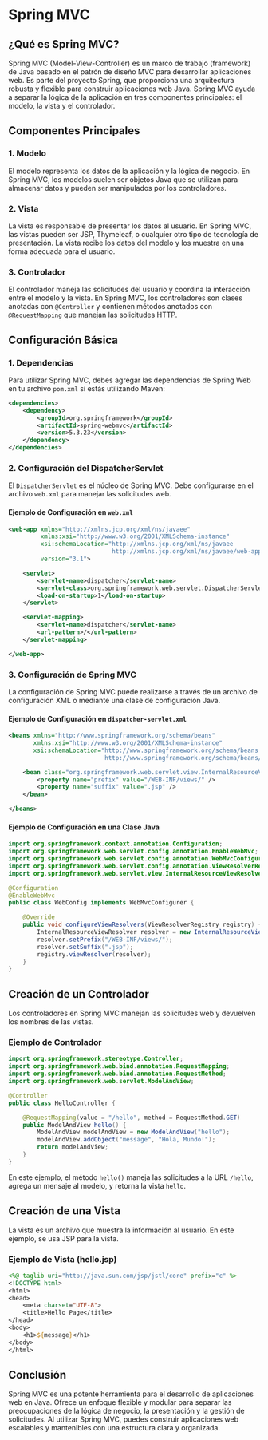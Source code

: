 # Spring MVC

## ¿Qué es Spring MVC?

Spring MVC (Model-View-Controller) es un marco de trabajo (framework) de Java basado en el patrón de diseño MVC para desarrollar aplicaciones web. Es parte del proyecto Spring, que proporciona una arquitectura robusta y flexible para construir aplicaciones web Java. Spring MVC ayuda a separar la lógica de la aplicación en tres componentes principales: el modelo, la vista y el controlador.

## Componentes Principales

### 1. **Modelo**

El modelo representa los datos de la aplicación y la lógica de negocio. En Spring MVC, los modelos suelen ser objetos Java que se utilizan para almacenar datos y pueden ser manipulados por los controladores.

### 2. **Vista**

La vista es responsable de presentar los datos al usuario. En Spring MVC, las vistas pueden ser JSP, Thymeleaf, o cualquier otro tipo de tecnología de presentación. La vista recibe los datos del modelo y los muestra en una forma adecuada para el usuario.

### 3. **Controlador**

El controlador maneja las solicitudes del usuario y coordina la interacción entre el modelo y la vista. En Spring MVC, los controladores son clases anotadas con `@Controller` y contienen métodos anotados con `@RequestMapping` que manejan las solicitudes HTTP.

## Configuración Básica

### 1. **Dependencias**

Para utilizar Spring MVC, debes agregar las dependencias de Spring Web en tu archivo `pom.xml` si estás utilizando Maven:

```xml
<dependencies>
    <dependency>
        <groupId>org.springframework</groupId>
        <artifactId>spring-webmvc</artifactId>
        <version>5.3.23</version>
    </dependency>
</dependencies>
```

### 2. **Configuración del DispatcherServlet**

El `DispatcherServlet` es el núcleo de Spring MVC. Debe configurarse en el archivo `web.xml` para manejar las solicitudes web.

#### Ejemplo de Configuración en `web.xml`

```xml
<web-app xmlns="http://xmlns.jcp.org/xml/ns/javaee"
         xmlns:xsi="http://www.w3.org/2001/XMLSchema-instance"
         xsi:schemaLocation="http://xmlns.jcp.org/xml/ns/javaee
                             http://xmlns.jcp.org/xml/ns/javaee/web-app_3_1.xsd"
         version="3.1">

    <servlet>
        <servlet-name>dispatcher</servlet-name>
        <servlet-class>org.springframework.web.servlet.DispatcherServlet</servlet-class>
        <load-on-startup>1</load-on-startup>
    </servlet>

    <servlet-mapping>
        <servlet-name>dispatcher</servlet-name>
        <url-pattern>/</url-pattern>
    </servlet-mapping>

</web-app>
```

### 3. **Configuración de Spring MVC**

La configuración de Spring MVC puede realizarse a través de un archivo de configuración XML o mediante una clase de configuración Java.

#### Ejemplo de Configuración en `dispatcher-servlet.xml`

```xml
<beans xmlns="http://www.springframework.org/schema/beans"
       xmlns:xsi="http://www.w3.org/2001/XMLSchema-instance"
       xsi:schemaLocation="http://www.springframework.org/schema/beans
                           http://www.springframework.org/schema/beans/spring-beans.xsd">

    <bean class="org.springframework.web.servlet.view.InternalResourceViewResolver">
        <property name="prefix" value="/WEB-INF/views/" />
        <property name="suffix" value=".jsp" />
    </bean>

</beans>
```

#### Ejemplo de Configuración en una Clase Java

```java
import org.springframework.context.annotation.Configuration;
import org.springframework.web.servlet.config.annotation.EnableWebMvc;
import org.springframework.web.servlet.config.annotation.WebMvcConfigurer;
import org.springframework.web.servlet.config.annotation.ViewResolverRegistry;
import org.springframework.web.servlet.view.InternalResourceViewResolver;

@Configuration
@EnableWebMvc
public class WebConfig implements WebMvcConfigurer {

    @Override
    public void configureViewResolvers(ViewResolverRegistry registry) {
        InternalResourceViewResolver resolver = new InternalResourceViewResolver();
        resolver.setPrefix("/WEB-INF/views/");
        resolver.setSuffix(".jsp");
        registry.viewResolver(resolver);
    }
}
```

## Creación de un Controlador

Los controladores en Spring MVC manejan las solicitudes web y devuelven los nombres de las vistas.

### Ejemplo de Controlador

```java
import org.springframework.stereotype.Controller;
import org.springframework.web.bind.annotation.RequestMapping;
import org.springframework.web.bind.annotation.RequestMethod;
import org.springframework.web.servlet.ModelAndView;

@Controller
public class HelloController {

    @RequestMapping(value = "/hello", method = RequestMethod.GET)
    public ModelAndView hello() {
        ModelAndView modelAndView = new ModelAndView("hello");
        modelAndView.addObject("message", "Hola, Mundo!");
        return modelAndView;
    }
}
```

En este ejemplo, el método `hello()` maneja las solicitudes a la URL `/hello`, agrega un mensaje al modelo, y retorna la vista `hello`.

## Creación de una Vista

La vista es un archivo que muestra la información al usuario. En este ejemplo, se usa JSP para la vista.

### Ejemplo de Vista (hello.jsp)

```jsp
<%@ taglib uri="http://java.sun.com/jsp/jstl/core" prefix="c" %>
<!DOCTYPE html>
<html>
<head>
    <meta charset="UTF-8">
    <title>Hello Page</title>
</head>
<body>
    <h1>${message}</h1>
</body>
</html>
```

## Conclusión

Spring MVC es una potente herramienta para el desarrollo de aplicaciones web en Java. Ofrece un enfoque flexible y modular para separar las preocupaciones de la lógica de negocio, la presentación y la gestión de solicitudes. Al utilizar Spring MVC, puedes construir aplicaciones web escalables y mantenibles con una estructura clara y organizada.
